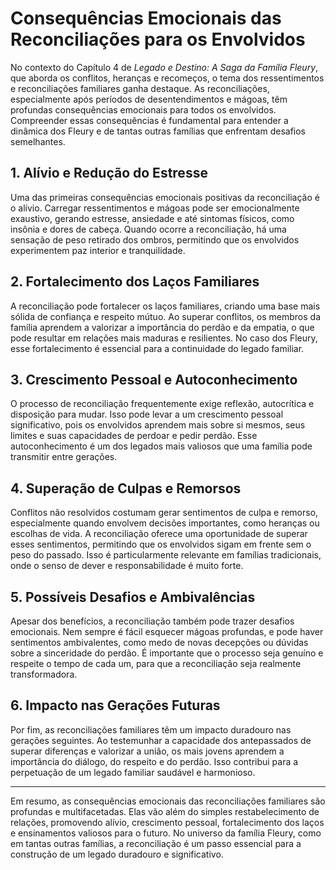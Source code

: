 # Consequências Emocionais das Reconciliações para os Envolvidos

No contexto do Capítulo 4 de *Legado e Destino: A Saga da Família Fleury*, que aborda os conflitos, heranças e recomeços, o tema dos ressentimentos e reconciliações familiares ganha destaque. As reconciliações, especialmente após períodos de desentendimentos e mágoas, têm profundas consequências emocionais para todos os envolvidos. Compreender essas consequências é fundamental para entender a dinâmica dos Fleury e de tantas outras famílias que enfrentam desafios semelhantes.

## 1. Alívio e Redução do Estresse

Uma das primeiras consequências emocionais positivas da reconciliação é o alívio. Carregar ressentimentos e mágoas pode ser emocionalmente exaustivo, gerando estresse, ansiedade e até sintomas físicos, como insônia e dores de cabeça. Quando ocorre a reconciliação, há uma sensação de peso retirado dos ombros, permitindo que os envolvidos experimentem paz interior e tranquilidade.

## 2. Fortalecimento dos Laços Familiares

A reconciliação pode fortalecer os laços familiares, criando uma base mais sólida de confiança e respeito mútuo. Ao superar conflitos, os membros da família aprendem a valorizar a importância do perdão e da empatia, o que pode resultar em relações mais maduras e resilientes. No caso dos Fleury, esse fortalecimento é essencial para a continuidade do legado familiar.

## 3. Crescimento Pessoal e Autoconhecimento

O processo de reconciliação frequentemente exige reflexão, autocrítica e disposição para mudar. Isso pode levar a um crescimento pessoal significativo, pois os envolvidos aprendem mais sobre si mesmos, seus limites e suas capacidades de perdoar e pedir perdão. Esse autoconhecimento é um dos legados mais valiosos que uma família pode transmitir entre gerações.

## 4. Superação de Culpas e Remorsos

Conflitos não resolvidos costumam gerar sentimentos de culpa e remorso, especialmente quando envolvem decisões importantes, como heranças ou escolhas de vida. A reconciliação oferece uma oportunidade de superar esses sentimentos, permitindo que os envolvidos sigam em frente sem o peso do passado. Isso é particularmente relevante em famílias tradicionais, onde o senso de dever e responsabilidade é muito forte.

## 5. Possíveis Desafios e Ambivalências

Apesar dos benefícios, a reconciliação também pode trazer desafios emocionais. Nem sempre é fácil esquecer mágoas profundas, e pode haver sentimentos ambivalentes, como medo de novas decepções ou dúvidas sobre a sinceridade do perdão. É importante que o processo seja genuíno e respeite o tempo de cada um, para que a reconciliação seja realmente transformadora.

## 6. Impacto nas Gerações Futuras

Por fim, as reconciliações familiares têm um impacto duradouro nas gerações seguintes. Ao testemunhar a capacidade dos antepassados de superar diferenças e valorizar a união, os mais jovens aprendem a importância do diálogo, do respeito e do perdão. Isso contribui para a perpetuação de um legado familiar saudável e harmonioso.

---

Em resumo, as consequências emocionais das reconciliações familiares são profundas e multifacetadas. Elas vão além do simples restabelecimento de relações, promovendo alívio, crescimento pessoal, fortalecimento dos laços e ensinamentos valiosos para o futuro. No universo da família Fleury, como em tantas outras famílias, a reconciliação é um passo essencial para a construção de um legado duradouro e significativo.